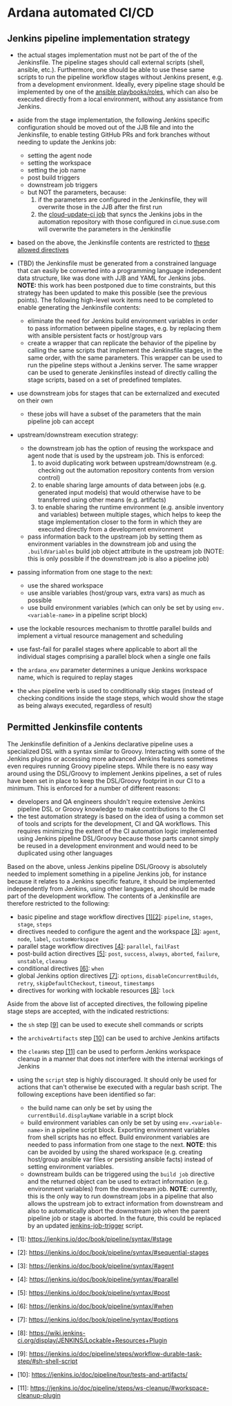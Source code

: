 # Ardana automated CI/CD

## Jenkins pipeline implementation strategy

* the actual stages implementation must not be part of the of the Jenkinsfile. The pipeline stages should
call external scripts (shell, ansible, etc.). Furthermore, one should be able to use these same scripts to run the
pipeline workflow stages without Jenkins present, e.g. from a development environment. Ideally, every pipeline stage
should be implemented by one of the [ansible playbooks/roles](ansible), which can also be executed directly from a
local environment, without any assistance from Jenkins.
* aside from the stage implementation, the following Jenkins specific configuration should be moved out of the JJB file
and into the Jenkinsfile, to enable testing GitHub PRs and fork branches without needing to update the Jenkins job:
  * setting the agent node
  * setting the workspace
  * setting the job name
  * post build triggers
  * downstream job triggers
  * but NOT the parameters, because:
    1. if the parameters are configured in the Jenkinsfile, they will overwrite those in the JJB
    after the first run
    2. the [cloud-update-ci job](https://ci.nue.suse.com/job/cloud-update-ci/) that syncs the Jenkins jobs in the automation
    repository with those configured in ci.nue.suse.com will overwrite the parameters in the Jenkinsfile
* based on the above, the Jenkinsfile contents are restricted to [these allowed directives](#permitted-jenkinsfile-contents)
* (TBD) the Jenkinsfile must be generated from a constrained language that can easily be converted into a programming
language independent data structure, like was done with JJB and YAML for Jenkins jobs. __NOTE:__ this work has been postponed
due to time constraints, but this strategy has been updated to make this possible (see the previous points). The following
high-level work items need to be completed to enable generating the Jenkinsfile contents:
  * eliminate the need for Jenkins build environment variables in order to pass information between pipeline stages, e.g. by
  replacing them with ansible persistent facts or host/group vars
  * create a wrapper that can replicate the behavior of the pipeline by calling the same scripts that implement the Jenkinsfile
  stages, in the same order, with the same parameters. This wrapper can be used to run the pipeline steps without a Jenkins server.
  The same wrapper can be used to generate Jenkinsfiles instead of directly calling the stage scripts, based on a set of
  predefined templates.

* use downstream jobs for stages that can be externalized and executed on their own
  * these jobs will have a subset of the parameters that the main pipeline job can accept
* upstream/downstream execution strategy:
  * the downstream job has the option of reusing the workspace and agent node that is used
  by the upstream job. This is enforced:
    1. to avoid duplicating work between upstream/downstream (e.g. checking out the automation
    repository contents from version control)
    2. to enable sharing large amounts of data between jobs (e.g. generated input models) that would otherwise have
    to be transferred using other means (e.g. artifacts)
    3. to enable sharing the runtime environment (e.g. ansible inventory and variables) between multiple stages,
    which helps to keep the stage implementation closer to the form in which they are executed directly
    from a development environment
  * pass information back to the upstream job by setting them as environment variables in the
  downstream job and using the `.buildVariables` build job object attribute in the upstream job
  (NOTE: this is only possible if the downstream job is also a pipeline job)
* passing information from one stage to the next:
  * use the shared workspace
  * use ansible variables (host/group vars, extra vars) as much as possible
  * use build environment variables (which can only be set by using `env.<variable-name>` in a pipeline script block)
* use the lockable resources mechanism to throttle parallel builds and
implement a virtual resource management and scheduling
* use fast-fail for parallel stages where applicable to abort all the individual stages
comprising a parallel block when a single one fails
* the `ardana_env` parameter determines a unique Jenkins workspace name, which is required to replay stages
* the `when` pipeline verb is used to conditionally skip stages (instead of checking conditions
inside the stage steps, which would show the stage as being always executed, regardless of result)

## Permitted Jenkinsfile contents

The Jenkinsfile definition of a Jenkins declarative pipeline uses a specialized DSL with a syntax similar to Groovy.
Interacting with some of the Jenkins plugins or accessing more advanced Jenkins features sometimes even requires
running Groovy pipeline steps.
While there is no easy way around using the DSL/Groovy to implement Jenkins pipelines, a set of rules have been set
in place to keep the DSL/Groovy footprint in our CI to a minimum. This is enforced for a number of different reasons:
* developers and QA engineers shouldn't require extensive Jenkins pipeline DSL or Groovy knowledge to make
contributions to the CI
* the test automation strategy is based on the idea of using a common set of tools and scripts for the
development, CI and QA workflows. This requires minimizing the extent of the CI automation logic implemented using
Jenkins pipeline DSL/Groovy because those parts cannot simply be reused in a development environment and would need
to be duplicated using other languages

Based on the above, unless Jenkins pipeline DSL/Groovy is absolutely needed to implement something in a pipeline
Jenkins job, for instance because it relates to a Jenkins specific feature, it should be implemented independently
from Jenkins, using other languages, and should be made part of the development workflow. The contents
of a Jenkinsfile are therefore restricted to the following:

* basic pipeline and stage workflow directives [\[1\]](#fn1)[\[2\]](#fn2): `pipeline`, `stages`, `stage`, `steps`
* directives needed to configure the agent and the workspace [\[3\]](#fn3): `agent`, `node`, `label`, `customWorkspace`
* parallel stage workflow directives [\[4\]](#fn4): `parallel`, `failFast`
* post-build action directives [\[5\]](#fn5): `post`, `success`, `always`, `aborted`, `failure`, `unstable`, `cleanup`
* conditional directives [\[6\]](#fn6): `when`
* global Jenkins option directives [\[7\]](#fn7): `options`, `disableConcurrentBuilds`, `retry`, `skipDefaultCheckout`,
`timeout`, `timestamps`
* directives for working with lockable resources [\[8\]](#fn8): `lock`

Aside from the above list of accepted directives, the following pipeline stage steps are
accepted, with the indicated restrictions:

* the `sh` step \[[9\]](#fn9) can be used to execute shell commands or scripts
* the `archiveArtifacts` step [\[10\]](#fn10) can be used to archive Jenkins artifacts
* the `cleanWs` step [\[11\]](#fn11) can be used to perform Jenkins workspace cleanup in a manner that does not
interfere with the internal workings of Jenkins
* using the `script` step is highly discouraged. It should only be used for actions that can't otherwise
be executed with a regular bash script. The following exceptions have been identified so far:
  * the build name can only be set by using the `currentBuild.displayName` variable in a script block
  * build environment variables can only be set by using `env.<variable-name>` in a pipeline script block.
  Exporting environment variables from shell scripts has no effect. Build environment variables are needed
  to pass information from one stage to the next. __NOTE__: this can be avoided by using the shared workspace
  (e.g. creating host/group ansible var files or persisting ansible facts) instead of setting environment
  variables.
  * downstream builds can be triggered using the `build job` directive and the returned object can be used
  to extract information (e.g. environment variables) from the downstream job. __NOTE__: currently, this is
  the only way to run downstream jobs in a pipeline that also allows the upstream job to extract information
  from downstream and also to automatically abort the downstream job when the parent pipeline job or stage is
  aborted. In the future, this could be replaced by an updated [jenkins-job-trigger](../jenkins-job-trigger)
  script.

* <a name="fn1">\[1\]</a>: https://jenkins.io/doc/book/pipeline/syntax/#stage
* <a name="fn2">\[2\]</a>: https://jenkins.io/doc/book/pipeline/syntax/#sequential-stages
* <a name="fn3">\[3\]</a>: https://jenkins.io/doc/book/pipeline/syntax/#agent
* <a name="fn4">\[4\]</a>: https://jenkins.io/doc/book/pipeline/syntax/#parallel
* <a name="fn5">\[5\]</a>: https://jenkins.io/doc/book/pipeline/syntax/#post
* <a name="fn6">\[6\]</a>: https://jenkins.io/doc/book/pipeline/syntax/#when
* <a name="fn7">\[7\]</a>: https://jenkins.io/doc/book/pipeline/syntax/#options
* <a name="fn8">\[8\]</a>: https://wiki.jenkins-ci.org/display/JENKINS/Lockable+Resources+Plugin
* <a name="fn9">\[9\]</a>: https://jenkins.io/doc/pipeline/steps/workflow-durable-task-step/#sh-shell-script
* <a name="fn10">\[10\]</a>: https://jenkins.io/doc/pipeline/tour/tests-and-artifacts/
* <a name="fn10">\[11\]</a>: https://jenkins.io/doc/pipeline/steps/ws-cleanup/#workspace-cleanup-plugin

